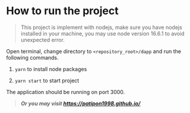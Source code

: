 # How to run the project

> This project is implement with nodejs, make sure you have nodejs installed in your machine, you may use node version 16.6.1 to avoid unexpected error.

Open terminal, change directory to `<repository_root>/dapp` and run the following commands.

1. `yarn` to install node packages

2. `yarn start` to start project

The application should be running on port 3000.

>***Or you may visit https://patipon1998.github.io/***
